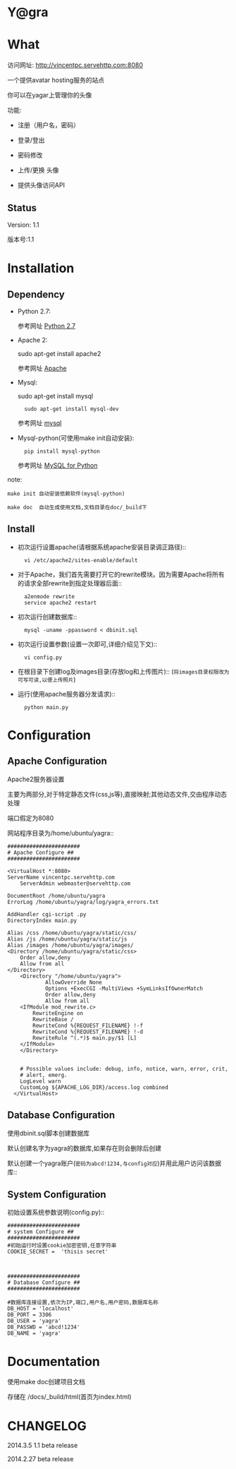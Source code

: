Y@gra
===================


What
===============


访问网址:  http://vincentpc.servehttp.com:8080

一个提供avatar hosting服务的站点

你可以在yagar上管理你的头像

功能:

* 注册（用户名，密码）

* 登录/登出

* 密码修改

* 上传/更换 头像

* 提供头像访问API



Status
----------
Version: 1.1

版本号:1.1


Installation 
===============

Dependency
----------

* Python 2.7:

 	参考网址 [Python 2.7](http://www.python.org/download/releases/2.7/)
 	
* Apache 2:
	
	sudo apt-get install apache2

	参考网址 [Apache](http://httpd.apache.org/)

* Mysql:

	sudo apt-get install mysql

    	sudo apt-get install mysql-dev
    
 	参考网址 [mysql](http://www.mysql.com/)

* Mysql-python(可使用make init自动安装):

    	pip install mysql-python

 	参考网址 [MySQL for Python](http://sourceforge.net/projects/mysql-python/)


note:

   	make init 自动安装依赖软件(mysql-python)
   	
   	make doc  自动生成使用文档,文档目录在doc/_build下

       

Install
-------

   		
* 初次运行设置apache(请根据系统apache安装目录调正路径)::

 		vi /etc/apache2/sites-enable/default
 		
* 对于Apache，我们首先需要打开它的rewrite模块。因为需要Apache将所有的请求全部rewrite到指定处理器后面::

		a2enmode rewrite
		service apache2 restart

* 初次运行创建数据库::

   		mysql -uname -ppassword < dbinit.sql      
   
* 初次运行设置参数(设置一次即可,详细介绍见下文)::

   		vi config.py            

* 在根目录下创建log及images目录(存放log和上传图片)::
  (`将images目录权限改为可写可读,以便上传照片`)
	
* 运行(使用apache服务器分发请求)::

   		python main.py


Configuration 
================

Apache Configuration
-------------
Apache2服务器设置

主要为两部分,对于特定静态文件(css,js等),直接映射;其他动态文件,交由程序动态处理

端口假定为8080

网站程序目录为/home/ubuntu/yagra::

    #######################
    # Apache Configure ##
    #######################
    
    <VirtualHost *:8080>
    ServerName vincentpc.servehttp.com
        ServerAdmin webmaster@servehttp.com

    DocumentRoot /home/ubuntu/yagra
    ErrorLog /home/ubuntu/yagra/log/yagra_errors.txt

    AddHandler cgi-script .py
    DirectoryIndex main.py

    Alias /css /home/ubuntu/yagra/static/css/
    Alias /js /home/ubuntu/yagra/static/js
    Alias /images /home/ubuntu/yagra/images/
    <Directory /home/ubuntu/yagra/static/css>
        Order allow,deny
        Allow from all
    </Directory>
        <Directory "/home/ubuntu/yagra">
                AllowOverride None
                Options +ExecCGI -MultiViews +SymLinksIfOwnerMatch
                Order allow,deny
                Allow from all
        <IfModule mod_rewrite.c>
            RewriteEngine on
            RewriteBase /
            RewriteCond %{REQUEST_FILENAME} !-f
            RewriteCond %{REQUEST_FILENAME} !-d
            RewriteRule ^(.*)$ main.py/$1 [L]
        </IfModule>
        </Directory>


        # Possible values include: debug, info, notice, warn, error, crit,
        # alert, emerg.
        LogLevel warn
        CustomLog ${APACHE_LOG_DIR}/access.log combined
      </VirtualHost>



Database Configuration
----------------------

使用dbinit.sql脚本创建数据库

默认创建名字为yagra的数据库,如果存在则会删除后创建

默认创建一个yagra账户(`密码为abcd!1234,与config对应`)并用此用户访问该数据库::



System Configuration
-------------
初始设置系统参数说明(config.py)::

    #######################
    # system Configure ##
    #######################
    #初始运行时设置cookie加密密钥,任意字符串
    COOKIE_SECRET =  'thisis secret' 

    
    
    #######################
    # Database Configure ##
    #######################
    
    #数据库连接设置,依次为IP,端口,用户名,用户密码,数据库名称
    DB_HOST = 'localhost' 
    DB_PORT = 3306
    DB_USER = 'yagra'
    DB_PASSWD = 'abcd!1234'
    DB_NAME = 'yagra'


Documentation
===============  
使用make doc创建项目文档

存储在 /docs/_build/html(首页为index.html)
    


CHANGELOG
===============   

2014.3.5   1.1 beta release

2014.2.27  beta release


